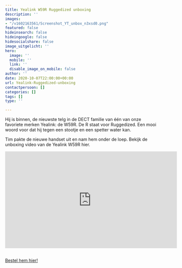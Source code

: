 ```yaml
---
title: Yealink W59R Ruggedized unboxing
description: ''
images:
- "/v1602163561/Screenshot_YT_unbox_n3xsd0.png"
featured: false
hideinsearch: false
hideingoogle: false
hidesocialshare: false
image_uitgelicht: ''
hero:
  image: ''
  mobile: ''
  link: ''
  disable_image_on_mobile: false
author: ''
date: 2020-10-07T22:00:00+00:00
url: Yealink-Ruggedized-unboxing
contactpersoon: []
categories: []
tags: []
type: ''

---
```

Hij is binnen, de nieuwste telg in de DECT familie van één van onze favoriete merken Yealink: de W59R. De R staat voor Ruggedized. Een mooi woord voor dat hij tegen een stootje en een spetter water kan. 

Tim pakte de nieuwe handset uit en nam hem onder de loep. Bekijk de unboxing video van de Yealink W59R hier. 

<iframe width="560" height="315" src="https://www.youtube.com/embed/div51k3mweM" frameborder="0" allow="accelerometer; autoplay; clipboard-write; encrypted-media; gyroscope; picture-in-picture" allowfullscreen></iframe><br><br>

<a href="https://callvoip.shop/multicell-oplossingen/1053-yealink-w59r-ruggedized-hd-ip-dect-handset.html" class="button">Bestel hem hier!</a>